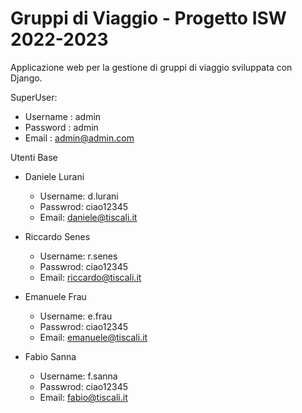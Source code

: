 # Gruppi di Viaggio - Progetto ISW 2022-2023
Applicazione web per la gestione di gruppi di viaggio sviluppata con Django.</br>

SuperUser: 
* Username : admin
* Password : admin
* Email : admin@admin.com

Utenti Base
* Daniele Lurani
  * Username: d.lurani
  * Passwrod: ciao12345
  * Email: daniele@tiscali.it

* Riccardo Senes
  * Username: r.senes
  * Passwrod: ciao12345
  * Email: riccardo@tiscali.it

* Emanuele Frau
  * Username: e.frau
  * Passwrod: ciao12345
  * Email: emanuele@tiscali.it

* Fabio Sanna
  * Username: f.sanna
  * Passwrod: ciao12345
  * Email: fabio@tiscali.it
